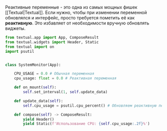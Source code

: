 Реактивные переменные - это одна из самых мощных фишек [[Textual|Textual]]. Если нужно, чтобы при изменении переменной обновлялся и интерфейс, просто требуется пометить её как **реактивную**. Это избавляет от необходимости вручную обновлять виджеты.

```Python
from textual.app import App, ComposeResult
from textual.widgets import Header, Static
from textual import on
import psutil


class SystemMonitor(App):

    CPU_USAGE = 0.0 # Обычная переменная
    cpu_usage: float = 0.0 # Реактивная переменная

    def on_mount(self):
        self.set_interval(1, self.update_data)

    def update_data(self):
        self.cpu_usage = psutil.cpu_percent() # Обновляем реактивную переменную

    def compose(self) -> ComposeResult:
        yield Header()
        yield Static(f'Использование CPU: {self.cpu_usage:.2f}%')
```